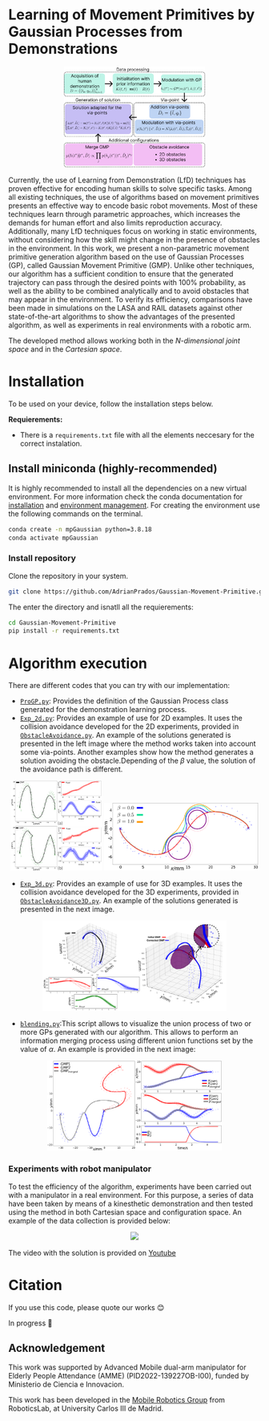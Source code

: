 # **Learning of Movement Primitives by Gaussian Processes from Demonstrations**
<p align="center">
  <img src="Images/Schematic.png" height=200 />
</p>

Currently, the use of Learning from Demonstration (LfD) techniques has proven effective for encoding human skills to solve specific tasks. Among all existing techniques, the use of algorithms based on movement primitives presents an effective way to encode basic robot movements. Most of these techniques learn through parametric approaches, which increases the demands for human effort and also limits reproduction accuracy. Additionally, many LfD techniques focus on working in static environments, without considering how the skill might change in the presence of obstacles in the environment. In this work, we present a non-parametric movement primitive generation algorithm based on the use of Gaussian Processes (GP), called Gaussian Movement Primitive (GMP). Unlike other techniques, our algorithm has a sufficient condition to ensure that the generated trajectory can pass through the desired points with 100% probability, as well as the ability to be combined analytically and to avoid obstacles that may appear in the environment. To verify its efficiency, comparisons have been made in simulations on the LASA and RAIL datasets against other state-of-the-art algorithms to show the advantages of the presented algorithm, as well as experiments in real environments with a robotic arm.

The developed method allows working both in the *N-dimensional joint space* and in the *Cartesian space*.

# Installation
To be used on your device, follow the installation steps below.

**Requierements:**
- There is a `requirements.txt` file with all the elements neccesary for the correct instalation.


## Install miniconda (highly-recommended)
It is highly recommended to install all the dependencies on a new virtual environment. For more information check the conda documentation for [installation](https://conda.io/projects/conda/en/latest/user-guide/install/index.html) and [environment management](https://conda.io/projects/conda/en/latest/user-guide/tasks/manage-environments.html). For creating the environment use the following commands on the terminal.

```bash
conda create -n mpGaussian python=3.8.18
conda activate mpGaussian
```

### Install repository
Clone the repository in your system.
```bash
git clone https://github.com/AdrianPrados/Gaussian-Movement-Primitive.git
```
The enter the directory and isnatll all the requierements:
```bash
cd Gaussian-Movement-Primitive
pip install -r requirements.txt
```

# **Algorithm execution**
There are different codes that you can try with our implementation:
- [`ProGP.py`](./ProGP.py): Provides the definition of the Gaussian Process class generated for the demonstration learning process.
- [`Exp_2d.py`](./Exp_2d.py): Provides an example of use for 2D examples. It uses the collision avoidance developed for the 2D experiments, provided in [`ObstacleAvoidance.py`](./ObstacleAvoidance.py). An example of the solutions generated is presented in the left image where the method works taken into account some via-points. Another examples show how the method generates a solution avoiding the obstacle.Depending of the $\beta$ value, the solution of the avoidance path is different.
<p align="center">
  <img src="Images/ExampleVias.png" height=180 />
  <img src="Images/BetaObs.png" height=135 />
</p>

- [`Exp_3d.py`](./Exp_3d.py): Provides an example of use for 3D examples. It uses the collision avoidance developed for the 3D experiments, provided in [`ObstacleAvoidance3D.py`](./ObstacleAvoidance3D.py). An example of the solutions generated is presented in the next image.
<p align="center">
  <img src="Images/ExpRealCartesiana.png" height=180 />
</p>

- [`blending.py`](./blending.py):This script allows to visualize the union process of two or more GPs generated with our algorithm. This allows to perform an information merging process using different union functions set by the value of $\alpha$. An example is provided in the next image:
<p align="center">
  <img src="Images/Merged2.png" height=180 />
</p>

### **Experiments with robot manipulator**
To test the efficiency of the algorithm, experiments have been carried out with a manipulator in a real environment. For this purpose, a series of data have been taken by means of a kinesthetic demonstration and then tested using the method in both Cartesian space and configuration space. An example of the data collection is provided below:

<p align="center">
  <img src="Images/DataKines.png" height=300 />
</p>

The video with the solution is provided on [Youtube](https://www.youtube.com/watch?v=kBT9ptGG024)

# Citation
If you use this code, please quote our works :blush:

In progress :construction_worker:

## Acknowledgement
This work was supported by Advanced Mobile dual-arm manipulator for Elderly People Attendance (AMME) (PID2022-139227OB-I00), funded by Ministerio de Ciencia e Innovacion.

This work has been developed in the [Mobile Robotics Group](https://github.com/Mobile-Robots-Group-UC3M) from RoboticsLab, at University Carlos III de Madrid.